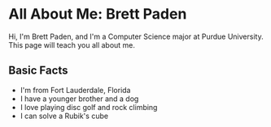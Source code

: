 # All About Me: Brett Paden
Hi, I'm Brett Paden, and I'm a Computer Science major at Purdue University. This page will teach you all about me.

## Basic Facts
- I'm from Fort Lauderdale, Florida
- I have a younger brother and a dog
- I love playing disc golf and rock climbing
- I can solve a Rubik's cube
  
